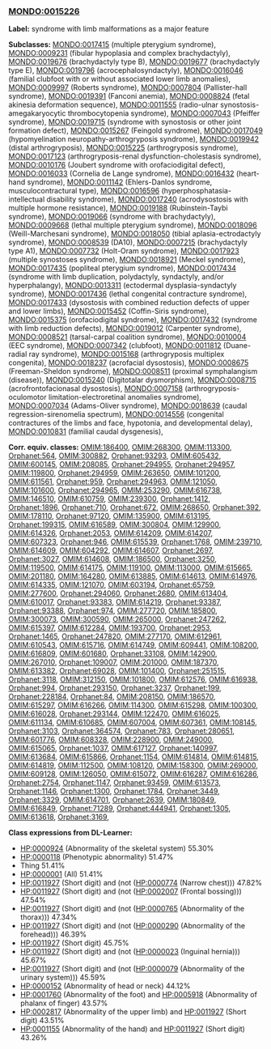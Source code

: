 
### [MONDO:0015226](http://purl.obolibrary.org/obo/MONDO_0015226)
**Label:** syndrome with limb malformations as a major feature

**Subclasses:** [MONDO:0017415](http://purl.obolibrary.org/obo/MONDO_0017415) (multiple pterygium syndrome), [MONDO:0009231](http://purl.obolibrary.org/obo/MONDO_0009231) (fibular hypoplasia and complex brachydactyly), [MONDO:0019676](http://purl.obolibrary.org/obo/MONDO_0019676) (brachydactyly type B), [MONDO:0019677](http://purl.obolibrary.org/obo/MONDO_0019677) (brachydactyly type E), [MONDO:0019796](http://purl.obolibrary.org/obo/MONDO_0019796) (acrocephalosyndactyly), [MONDO:0016046](http://purl.obolibrary.org/obo/MONDO_0016046) (familial clubfoot with or without associated lower limb anomalies), [MONDO:0009997](http://purl.obolibrary.org/obo/MONDO_0009997) (Roberts syndrome), [MONDO:0007804](http://purl.obolibrary.org/obo/MONDO_0007804) (Pallister-hall syndrome), [MONDO:0019391](http://purl.obolibrary.org/obo/MONDO_0019391) (Fanconi anemia), [MONDO:0008824](http://purl.obolibrary.org/obo/MONDO_0008824) (fetal akinesia deformation sequence), [MONDO:0011555](http://purl.obolibrary.org/obo/MONDO_0011555) (radio-ulnar synostosis-amegakaryocytic thrombocytopenia syndrome), [MONDO:0007043](http://purl.obolibrary.org/obo/MONDO_0007043) (Pfeiffer syndrome), [MONDO:0019715](http://purl.obolibrary.org/obo/MONDO_0019715) (syndrome with synostosis or other joint formation defect), [MONDO:0015267](http://purl.obolibrary.org/obo/MONDO_0015267) (Feingold syndrome), [MONDO:0017049](http://purl.obolibrary.org/obo/MONDO_0017049) (hypomyelination neuropathy-arthrogryposis syndrome), [MONDO:0019942](http://purl.obolibrary.org/obo/MONDO_0019942) (distal arthrogryposis), [MONDO:0015225](http://purl.obolibrary.org/obo/MONDO_0015225) (arthrogryposis syndrome), [MONDO:0017123](http://purl.obolibrary.org/obo/MONDO_0017123) (arthrogryposis-renal dysfunction-cholestasis syndrome), [MONDO:0010176](http://purl.obolibrary.org/obo/MONDO_0010176) (Joubert syndrome with orofaciodigital defect), [MONDO:0016033](http://purl.obolibrary.org/obo/MONDO_0016033) (Cornelia de Lange syndrome), [MONDO:0016432](http://purl.obolibrary.org/obo/MONDO_0016432) (heart-hand syndrome), [MONDO:0011142](http://purl.obolibrary.org/obo/MONDO_0011142) (Ehlers-Danlos syndrome, musculocontractural type), [MONDO:0016596](http://purl.obolibrary.org/obo/MONDO_0016596) (hyperphosphatasia-intellectual disability syndrome), [MONDO:0017240](http://purl.obolibrary.org/obo/MONDO_0017240) (acrodysostosis with multiple hormone resistance), [MONDO:0019188](http://purl.obolibrary.org/obo/MONDO_0019188) (Rubinstein-Taybi syndrome), [MONDO:0019066](http://purl.obolibrary.org/obo/MONDO_0019066) (syndrome with brachydactyly), [MONDO:0009668](http://purl.obolibrary.org/obo/MONDO_0009668) (lethal multiple pterygium syndrome), [MONDO:0018096](http://purl.obolibrary.org/obo/MONDO_0018096) (Weill-Marchesani syndrome), [MONDO:0018050](http://purl.obolibrary.org/obo/MONDO_0018050) (tibial aplasia-ectrodactyly syndrome), [MONDO:0008539](http://purl.obolibrary.org/obo/MONDO_0008539) (DA10), [MONDO:0007215](http://purl.obolibrary.org/obo/MONDO_0007215) (brachydactyly type A1), [MONDO:0007732](http://purl.obolibrary.org/obo/MONDO_0007732) (Holt-Oram syndrome), [MONDO:0017923](http://purl.obolibrary.org/obo/MONDO_0017923) (multiple synostoses syndrome), [MONDO:0018921](http://purl.obolibrary.org/obo/MONDO_0018921) (Meckel syndrome), [MONDO:0017435](http://purl.obolibrary.org/obo/MONDO_0017435) (popliteal pterygium syndrome), [MONDO:0017434](http://purl.obolibrary.org/obo/MONDO_0017434) (syndrome with limb duplication, polydactyly, syndactyly, and/or hyperphalangy), [MONDO:0013311](http://purl.obolibrary.org/obo/MONDO_0013311) (ectodermal dysplasia-syndactyly syndrome), [MONDO:0017436](http://purl.obolibrary.org/obo/MONDO_0017436) (lethal congenital contracture syndrome), [MONDO:0017433](http://purl.obolibrary.org/obo/MONDO_0017433) (dysostosis with combined reduction defects of upper and lower limbs), [MONDO:0015452](http://purl.obolibrary.org/obo/MONDO_0015452) (Coffin-Siris syndrome), [MONDO:0015375](http://purl.obolibrary.org/obo/MONDO_0015375) (orofaciodigital syndrome), [MONDO:0017432](http://purl.obolibrary.org/obo/MONDO_0017432) (syndrome with limb reduction defects), [MONDO:0019012](http://purl.obolibrary.org/obo/MONDO_0019012) (Carpenter syndrome), [MONDO:0008521](http://purl.obolibrary.org/obo/MONDO_0008521) (tarsal-carpal coalition syndrome), [MONDO:0010004](http://purl.obolibrary.org/obo/MONDO_0010004) (EEC syndrome), [MONDO:0007342](http://purl.obolibrary.org/obo/MONDO_0007342) (clubfoot), [MONDO:0011812](http://purl.obolibrary.org/obo/MONDO_0011812) (Duane-radial ray syndrome), [MONDO:0015168](http://purl.obolibrary.org/obo/MONDO_0015168) (arthrogryposis multiplex congenita), [MONDO:0018237](http://purl.obolibrary.org/obo/MONDO_0018237) (acrofacial dysostosis), [MONDO:0008675](http://purl.obolibrary.org/obo/MONDO_0008675) (Freeman-Sheldon syndrome), [MONDO:0008511](http://purl.obolibrary.org/obo/MONDO_0008511) (proximal symphalangism (disease)), [MONDO:0015240](http://purl.obolibrary.org/obo/MONDO_0015240) (Digitotalar dysmorphism), [MONDO:0008715](http://purl.obolibrary.org/obo/MONDO_0008715) (acrofrontofacionasal dysostosis), [MONDO:0007158](http://purl.obolibrary.org/obo/MONDO_0007158) (arthrogryposis- oculomotor limitation-electroretinal anomalies syndrome), [MONDO:0007034](http://purl.obolibrary.org/obo/MONDO_0007034) (Adams-Oliver syndrome), [MONDO:0018639](http://purl.obolibrary.org/obo/MONDO_0018639) (caudal regression-sirenomelia spectrum), [MONDO:0014556](http://purl.obolibrary.org/obo/MONDO_0014556) (congenital contractures of the limbs and face, hypotonia, and developmental delay), [MONDO:0010831](http://purl.obolibrary.org/obo/MONDO_0010831) (familial caudal dysgenesis), 

**Corr. equiv. classes:** [OMIM:186400](http://purl.obolibrary.org/obo/OMIM_186400), [OMIM:268300](http://purl.obolibrary.org/obo/OMIM_268300), [OMIM:113300](http://purl.obolibrary.org/obo/OMIM_113300), [Orphanet:564](http://www.orpha.net/ORDO/Orphanet_564), [OMIM:300882](http://purl.obolibrary.org/obo/OMIM_300882), [Orphanet:93293](http://www.orpha.net/ORDO/Orphanet_93293), [OMIM:605432](http://purl.obolibrary.org/obo/OMIM_605432), [OMIM:600145](http://purl.obolibrary.org/obo/OMIM_600145), [OMIM:208085](http://purl.obolibrary.org/obo/OMIM_208085), [Orphanet:294955](http://www.orpha.net/ORDO/Orphanet_294955), [Orphanet:294957](http://www.orpha.net/ORDO/Orphanet_294957), [OMIM:119800](http://purl.obolibrary.org/obo/OMIM_119800), [Orphanet:294959](http://www.orpha.net/ORDO/Orphanet_294959), [OMIM:263650](http://purl.obolibrary.org/obo/OMIM_263650), [OMIM:101200](http://purl.obolibrary.org/obo/OMIM_101200), [OMIM:611561](http://purl.obolibrary.org/obo/OMIM_611561), [Orphanet:959](http://www.orpha.net/ORDO/Orphanet_959), [Orphanet:294963](http://www.orpha.net/ORDO/Orphanet_294963), [OMIM:121050](http://purl.obolibrary.org/obo/OMIM_121050), [OMIM:101600](http://purl.obolibrary.org/obo/OMIM_101600), [Orphanet:294965](http://www.orpha.net/ORDO/Orphanet_294965), [OMIM:253290](http://purl.obolibrary.org/obo/OMIM_253290), [OMIM:616738](http://purl.obolibrary.org/obo/OMIM_616738), [OMIM:146510](http://purl.obolibrary.org/obo/OMIM_146510), [OMIM:610759](http://purl.obolibrary.org/obo/OMIM_610759), [OMIM:239300](http://purl.obolibrary.org/obo/OMIM_239300), [Orphanet:1412](http://www.orpha.net/ORDO/Orphanet_1412), [Orphanet:1896](http://www.orpha.net/ORDO/Orphanet_1896), [Orphanet:710](http://www.orpha.net/ORDO/Orphanet_710), [Orphanet:672](http://www.orpha.net/ORDO/Orphanet_672), [OMIM:268650](http://purl.obolibrary.org/obo/OMIM_268650), [Orphanet:392](http://www.orpha.net/ORDO/Orphanet_392), [OMIM:178110](http://purl.obolibrary.org/obo/OMIM_178110), [Orphanet:97120](http://www.orpha.net/ORDO/Orphanet_97120), [OMIM:135900](http://purl.obolibrary.org/obo/OMIM_135900), [OMIM:613195](http://purl.obolibrary.org/obo/OMIM_613195), [Orphanet:199315](http://www.orpha.net/ORDO/Orphanet_199315), [OMIM:616589](http://purl.obolibrary.org/obo/OMIM_616589), [OMIM:300804](http://purl.obolibrary.org/obo/OMIM_300804), [OMIM:129900](http://purl.obolibrary.org/obo/OMIM_129900), [OMIM:614326](http://purl.obolibrary.org/obo/OMIM_614326), [Orphanet:2053](http://www.orpha.net/ORDO/Orphanet_2053), [OMIM:614209](http://purl.obolibrary.org/obo/OMIM_614209), [OMIM:614207](http://purl.obolibrary.org/obo/OMIM_614207), [OMIM:607323](http://purl.obolibrary.org/obo/OMIM_607323), [Orphanet:946](http://www.orpha.net/ORDO/Orphanet_946), [OMIM:615539](http://purl.obolibrary.org/obo/OMIM_615539), [Orphanet:1768](http://www.orpha.net/ORDO/Orphanet_1768), [OMIM:239710](http://purl.obolibrary.org/obo/OMIM_239710), [OMIM:614609](http://purl.obolibrary.org/obo/OMIM_614609), [OMIM:604292](http://purl.obolibrary.org/obo/OMIM_604292), [OMIM:614607](http://purl.obolibrary.org/obo/OMIM_614607), [Orphanet:2697](http://www.orpha.net/ORDO/Orphanet_2697), [Orphanet:3027](http://www.orpha.net/ORDO/Orphanet_3027), [OMIM:614608](http://purl.obolibrary.org/obo/OMIM_614608), [OMIM:186500](http://purl.obolibrary.org/obo/OMIM_186500), [Orphanet:3250](http://www.orpha.net/ORDO/Orphanet_3250), [OMIM:119500](http://purl.obolibrary.org/obo/OMIM_119500), [OMIM:614175](http://purl.obolibrary.org/obo/OMIM_614175), [OMIM:119100](http://purl.obolibrary.org/obo/OMIM_119100), [OMIM:113000](http://purl.obolibrary.org/obo/OMIM_113000), [OMIM:615665](http://purl.obolibrary.org/obo/OMIM_615665), [OMIM:201180](http://purl.obolibrary.org/obo/OMIM_201180), [OMIM:164280](http://purl.obolibrary.org/obo/OMIM_164280), [OMIM:613885](http://purl.obolibrary.org/obo/OMIM_613885), [OMIM:614613](http://purl.obolibrary.org/obo/OMIM_614613), [OMIM:614976](http://purl.obolibrary.org/obo/OMIM_614976), [OMIM:614335](http://purl.obolibrary.org/obo/OMIM_614335), [OMIM:121070](http://purl.obolibrary.org/obo/OMIM_121070), [OMIM:603194](http://purl.obolibrary.org/obo/OMIM_603194), [Orphanet:65759](http://www.orpha.net/ORDO/Orphanet_65759), [OMIM:277600](http://purl.obolibrary.org/obo/OMIM_277600), [Orphanet:294060](http://www.orpha.net/ORDO/Orphanet_294060), [Orphanet:2680](http://www.orpha.net/ORDO/Orphanet_2680), [OMIM:613404](http://purl.obolibrary.org/obo/OMIM_613404), [OMIM:610017](http://purl.obolibrary.org/obo/OMIM_610017), [Orphanet:93383](http://www.orpha.net/ORDO/Orphanet_93383), [OMIM:614219](http://purl.obolibrary.org/obo/OMIM_614219), [Orphanet:93387](http://www.orpha.net/ORDO/Orphanet_93387), [Orphanet:93388](http://www.orpha.net/ORDO/Orphanet_93388), [Orphanet:974](http://www.orpha.net/ORDO/Orphanet_974), [OMIM:277720](http://purl.obolibrary.org/obo/OMIM_277720), [OMIM:185800](http://purl.obolibrary.org/obo/OMIM_185800), [OMIM:300073](http://purl.obolibrary.org/obo/OMIM_300073), [OMIM:300590](http://purl.obolibrary.org/obo/OMIM_300590), [OMIM:265000](http://purl.obolibrary.org/obo/OMIM_265000), [Orphanet:247262](http://www.orpha.net/ORDO/Orphanet_247262), [OMIM:615397](http://purl.obolibrary.org/obo/OMIM_615397), [OMIM:612284](http://purl.obolibrary.org/obo/OMIM_612284), [OMIM:193700](http://purl.obolibrary.org/obo/OMIM_193700), [Orphanet:2953](http://www.orpha.net/ORDO/Orphanet_2953), [Orphanet:1465](http://www.orpha.net/ORDO/Orphanet_1465), [Orphanet:247820](http://www.orpha.net/ORDO/Orphanet_247820), [OMIM:277170](http://purl.obolibrary.org/obo/OMIM_277170), [OMIM:612961](http://purl.obolibrary.org/obo/OMIM_612961), [OMIM:610543](http://purl.obolibrary.org/obo/OMIM_610543), [OMIM:615716](http://purl.obolibrary.org/obo/OMIM_615716), [OMIM:614749](http://purl.obolibrary.org/obo/OMIM_614749), [OMIM:609441](http://purl.obolibrary.org/obo/OMIM_609441), [OMIM:108200](http://purl.obolibrary.org/obo/OMIM_108200), [OMIM:616809](http://purl.obolibrary.org/obo/OMIM_616809), [OMIM:601680](http://purl.obolibrary.org/obo/OMIM_601680), [Orphanet:33108](http://www.orpha.net/ORDO/Orphanet_33108), [OMIM:142900](http://purl.obolibrary.org/obo/OMIM_142900), [OMIM:267010](http://purl.obolibrary.org/obo/OMIM_267010), [Orphanet:109007](http://www.orpha.net/ORDO/Orphanet_109007), [OMIM:201000](http://purl.obolibrary.org/obo/OMIM_201000), [OMIM:187370](http://purl.obolibrary.org/obo/OMIM_187370), [OMIM:613382](http://purl.obolibrary.org/obo/OMIM_613382), [Orphanet:69028](http://www.orpha.net/ORDO/Orphanet_69028), [OMIM:101400](http://purl.obolibrary.org/obo/OMIM_101400), [Orphanet:251515](http://www.orpha.net/ORDO/Orphanet_251515), [Orphanet:3118](http://www.orpha.net/ORDO/Orphanet_3118), [OMIM:312150](http://purl.obolibrary.org/obo/OMIM_312150), [OMIM:101800](http://purl.obolibrary.org/obo/OMIM_101800), [OMIM:612576](http://purl.obolibrary.org/obo/OMIM_612576), [OMIM:616938](http://purl.obolibrary.org/obo/OMIM_616938), [Orphanet:994](http://www.orpha.net/ORDO/Orphanet_994), [Orphanet:293150](http://www.orpha.net/ORDO/Orphanet_293150), [Orphanet:3237](http://www.orpha.net/ORDO/Orphanet_3237), [Orphanet:199](http://www.orpha.net/ORDO/Orphanet_199), [Orphanet:228184](http://www.orpha.net/ORDO/Orphanet_228184), [Orphanet:84](http://www.orpha.net/ORDO/Orphanet_84), [OMIM:208150](http://purl.obolibrary.org/obo/OMIM_208150), [OMIM:186570](http://purl.obolibrary.org/obo/OMIM_186570), [OMIM:615297](http://purl.obolibrary.org/obo/OMIM_615297), [OMIM:616266](http://purl.obolibrary.org/obo/OMIM_616266), [OMIM:114300](http://purl.obolibrary.org/obo/OMIM_114300), [OMIM:615298](http://purl.obolibrary.org/obo/OMIM_615298), [OMIM:100300](http://purl.obolibrary.org/obo/OMIM_100300), [OMIM:616028](http://purl.obolibrary.org/obo/OMIM_616028), [Orphanet:293144](http://www.orpha.net/ORDO/Orphanet_293144), [OMIM:122470](http://purl.obolibrary.org/obo/OMIM_122470), [OMIM:616025](http://purl.obolibrary.org/obo/OMIM_616025), [OMIM:611134](http://purl.obolibrary.org/obo/OMIM_611134), [OMIM:610685](http://purl.obolibrary.org/obo/OMIM_610685), [OMIM:607004](http://purl.obolibrary.org/obo/OMIM_607004), [OMIM:607361](http://purl.obolibrary.org/obo/OMIM_607361), [OMIM:108145](http://purl.obolibrary.org/obo/OMIM_108145), [Orphanet:3103](http://www.orpha.net/ORDO/Orphanet_3103), [Orphanet:364574](http://www.orpha.net/ORDO/Orphanet_364574), [Orphanet:783](http://www.orpha.net/ORDO/Orphanet_783), [Orphanet:280651](http://www.orpha.net/ORDO/Orphanet_280651), [OMIM:601776](http://purl.obolibrary.org/obo/OMIM_601776), [OMIM:608328](http://purl.obolibrary.org/obo/OMIM_608328), [OMIM:228900](http://purl.obolibrary.org/obo/OMIM_228900), [OMIM:249000](http://purl.obolibrary.org/obo/OMIM_249000), [OMIM:615065](http://purl.obolibrary.org/obo/OMIM_615065), [Orphanet:1037](http://www.orpha.net/ORDO/Orphanet_1037), [OMIM:617127](http://purl.obolibrary.org/obo/OMIM_617127), [Orphanet:140997](http://www.orpha.net/ORDO/Orphanet_140997), [OMIM:613684](http://purl.obolibrary.org/obo/OMIM_613684), [OMIM:615866](http://purl.obolibrary.org/obo/OMIM_615866), [Orphanet:1154](http://www.orpha.net/ORDO/Orphanet_1154), [OMIM:614814](http://purl.obolibrary.org/obo/OMIM_614814), [OMIM:614815](http://purl.obolibrary.org/obo/OMIM_614815), [OMIM:614819](http://purl.obolibrary.org/obo/OMIM_614819), [OMIM:112500](http://purl.obolibrary.org/obo/OMIM_112500), [OMIM:108120](http://purl.obolibrary.org/obo/OMIM_108120), [OMIM:158300](http://purl.obolibrary.org/obo/OMIM_158300), [OMIM:269000](http://purl.obolibrary.org/obo/OMIM_269000), [OMIM:609128](http://purl.obolibrary.org/obo/OMIM_609128), [OMIM:126050](http://purl.obolibrary.org/obo/OMIM_126050), [OMIM:615072](http://purl.obolibrary.org/obo/OMIM_615072), [OMIM:616287](http://purl.obolibrary.org/obo/OMIM_616287), [OMIM:616286](http://purl.obolibrary.org/obo/OMIM_616286), [Orphanet:2754](http://www.orpha.net/ORDO/Orphanet_2754), [Orphanet:1147](http://www.orpha.net/ORDO/Orphanet_1147), [Orphanet:93459](http://www.orpha.net/ORDO/Orphanet_93459), [OMIM:613573](http://purl.obolibrary.org/obo/OMIM_613573), [Orphanet:1146](http://www.orpha.net/ORDO/Orphanet_1146), [Orphanet:1300](http://www.orpha.net/ORDO/Orphanet_1300), [Orphanet:1784](http://www.orpha.net/ORDO/Orphanet_1784), [Orphanet:3449](http://www.orpha.net/ORDO/Orphanet_3449), [Orphanet:3329](http://www.orpha.net/ORDO/Orphanet_3329), [OMIM:614701](http://purl.obolibrary.org/obo/OMIM_614701), [Orphanet:2639](http://www.orpha.net/ORDO/Orphanet_2639), [OMIM:180849](http://purl.obolibrary.org/obo/OMIM_180849), [OMIM:616849](http://purl.obolibrary.org/obo/OMIM_616849), [Orphanet:71289](http://www.orpha.net/ORDO/Orphanet_71289), [Orphanet:444941](http://www.orpha.net/ORDO/Orphanet_444941), [Orphanet:1305](http://www.orpha.net/ORDO/Orphanet_1305), [OMIM:613618](http://purl.obolibrary.org/obo/OMIM_613618), [Orphanet:3169](http://www.orpha.net/ORDO/Orphanet_3169), 

**Class expressions from DL-Learner:**

- [HP:0000924](http://purl.obolibrary.org/obo/HP_0000924) (Abnormality of the skeletal system) 55.30%
- [HP:0000118](http://purl.obolibrary.org/obo/HP_0000118) (Phenotypic abnormality) 51.47%
- Thing 51.41%
- [HP:0000001](http://purl.obolibrary.org/obo/HP_0000001) (All) 51.41%
- [HP:0011927](http://purl.obolibrary.org/obo/HP_0011927) (Short digit) and (not ([HP:0000774](http://purl.obolibrary.org/obo/HP_0000774) (Narrow chest))) 47.82%
- [HP:0011927](http://purl.obolibrary.org/obo/HP_0011927) (Short digit) and (not ([HP:0002007](http://purl.obolibrary.org/obo/HP_0002007) (Frontal bossing))) 47.54%
- [HP:0011927](http://purl.obolibrary.org/obo/HP_0011927) (Short digit) and (not ([HP:0000765](http://purl.obolibrary.org/obo/HP_0000765) (Abnormality of the thorax))) 47.34%
- [HP:0011927](http://purl.obolibrary.org/obo/HP_0011927) (Short digit) and (not ([HP:0000290](http://purl.obolibrary.org/obo/HP_0000290) (Abnormality of the forehead))) 46.39%
- [HP:0011927](http://purl.obolibrary.org/obo/HP_0011927) (Short digit) 45.75%
- [HP:0011927](http://purl.obolibrary.org/obo/HP_0011927) (Short digit) and (not ([HP:0000023](http://purl.obolibrary.org/obo/HP_0000023) (Inguinal hernia))) 45.67%
- [HP:0011927](http://purl.obolibrary.org/obo/HP_0011927) (Short digit) and (not ([HP:0000079](http://purl.obolibrary.org/obo/HP_0000079) (Abnormality of the urinary system))) 45.59%
- [HP:0000152](http://purl.obolibrary.org/obo/HP_0000152) (Abnormality of head or neck) 44.12%
- [HP:0001760](http://purl.obolibrary.org/obo/HP_0001760) (Abnormality of the foot) and [HP:0005918](http://purl.obolibrary.org/obo/HP_0005918) (Abnormality of phalanx of finger) 43.57%
- [HP:0002817](http://purl.obolibrary.org/obo/HP_0002817) (Abnormality of the upper limb) and [HP:0011927](http://purl.obolibrary.org/obo/HP_0011927) (Short digit) 43.51%
- [HP:0001155](http://purl.obolibrary.org/obo/HP_0001155) (Abnormality of the hand) and [HP:0011927](http://purl.obolibrary.org/obo/HP_0011927) (Short digit) 43.26%


